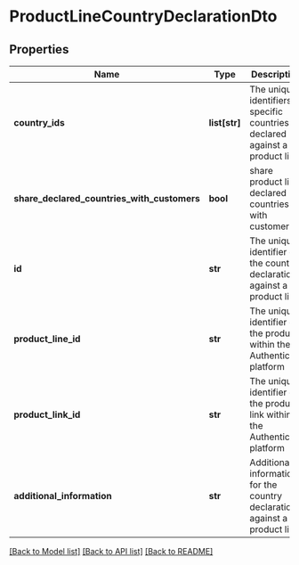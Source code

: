 # ProductLineCountryDeclarationDto

## Properties
Name | Type | Description | Notes
------------ | ------------- | ------------- | -------------
**country_ids** | **list[str]** | The unique identifiers of specific countries declared against a product line | [optional] 
**share_declared_countries_with_customers** | **bool** | share product line declared countries with customers | [optional] 
**id** | **str** | The unique identifier of the country declaration against a product line | [optional] 
**product_line_id** | **str** | The unique identifier of the product within the Authenticate platform | [optional] 
**product_link_id** | **str** | The unique identifier of the product link within the Authenticate platform | [optional] 
**additional_information** | **str** | Additional information for the country declaration against a product line | [optional] 

[[Back to Model list]](../README.md#documentation-for-models) [[Back to API list]](../README.md#documentation-for-api-endpoints) [[Back to README]](../README.md)

